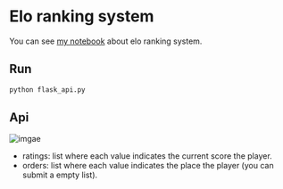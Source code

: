 # Elo ranking system

You can see [my notebook]('https://daodam.notion.site/Elo-rating-system-f90306cbd83e4ab29c5b0d0319a3c791) about elo ranking system.

## Run

```bash
python flask_api.py
```

## Api

![imgae]('./img/api_ex.png')

- ratings: list where each value indicates the current score the player.
- orders: list where each value indicates the place the player (you can submit a empty list).